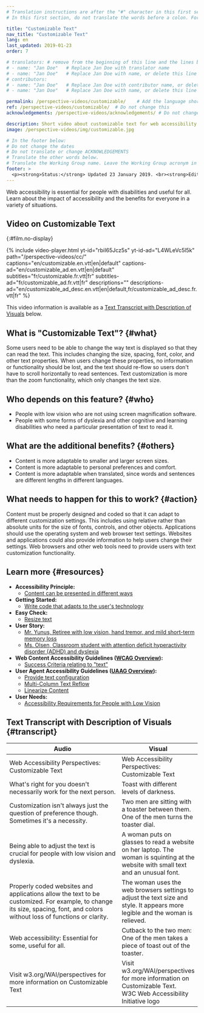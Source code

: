 ```yaml
---
# Translation instructions are after the "#" character in this first section. They are comments that do not show up in the web page. You do not need to translate the instructions after "#".
# In this first section, do not translate the words before a colon. For example, do not translate "title:". Do translate the text after "title:"

title: "Customizable Text"
nav_title: "Customizable Text"
lang: en
last_updated: 2019-01-23
order: 7

# translators: # remove from the beginning of this line and the lines below: "# " (the hash sign and the space)
# - name: "Jan Doe"   # Replace Jan Doe with translator name
# - name: "Jan Doe"   # Replace Jan Doe with name, or delete this line if not multiple translators
# contributors:
# - name: "Jan Doe"   # Replace Jan Doe with contributor name, or delete this line if none
# - name: "Jan Doe"   # Replace Jan Doe with name, or delete this line if not multiple contributors

permalink: /perspective-videos/customizable/    # Add the language shortcode to the end, with no slash at the end. For example /path/to/file/fr
ref: /perspective-videos/customizable/  # Do not change this
acknowledgements: /perspective-videos/acknowledgements/ # Do not change this

description: Short video about customizable text for web accessibility - what is it, who depends on it, and what needs to happen to make it work.
image: /perspective-videos/img/customizable.jpg

# In the footer below:
# Do not change the dates
# Do not translate or change ACKNOWLEDGEMENTS
# Translate the other words below.
# Translate the Working Group name. Leave the Working Group acronym in English.
footer: >
  <p><strong>Status:</strong> Updated 23 January 2019. <br><strong>Editor and project lead:</strong> <a href="https://www.w3.org/People/shadi">Shadi Abou-Zahra</a>. Developed by the <a href="https://www.w3.org/WAI/EO/">Education and Outreach Working Group (EOWG)</a> with support from the <a href="https://www.w3.org/WAI/DEV/">WAI-DEV project</a>, co-funded by the European Commission. Updated with support from the Ford Foundation. ACKNOWLEDGEMENTS.</p>
---
```


Web accessibility is essential for people with disabilities and useful
for all. Learn about the impact of accessibility and the benefits for
everyone in a variety of situations.

## Video on Customizable Text
{:#film.no-display}

{% include video-player.html
    yt-id="rbiI65Jcz5s"
    yt-id-ad="L4WLeVc5l5k"
    path="/perspective-videos/cc/"
    captions="en/customizable.en.vtt|en|default"
    captions-ad="en/customizable_ad.en.vtt|en|default"
    subtitles="fr/customizable.fr.vtt|fr"
    subtitles-ad="fr/customizable_ad.fr.vtt|fr"
    descriptions=""
    descriptions-ad="en/customizable_ad_desc.en.vtt|en|default,fr/customizable_ad_desc.fr.vtt|fr"
%}

This video information is available as a [Text Transcript with Description of Visuals](#transcript) below.

What is "Customizable Text"? {#what}
----------------------------

Some users need to be able to change the way text is displayed so that
they can read the text. This includes changing the size, spacing, font,
color, and other text properties. When users change these properties, no
information or functionality should be lost, and the text should re-flow
so users don't have to scroll horizontally to read sentences. Text
customization is more than the zoom functionality, which only changes
the text size.

Who depends on this feature? {#who}
----------------------------

-   People with low vision who are not using screen magnification
    software.
-   People with some forms of dyslexia and other cognitive and learning
    disabilities who need a particular presentation of text to read it.

What are the additional benefits? {#others}
---------------------------------

-   Content is more adaptable to smaller and larger screen sizes.
-   Content is more adaptable to personal preferences and comfort.
-   Content is more adaptable when translated, since words and sentences
    are different lengths in different languages.

What needs to happen for this to work? {#action}
--------------------------------------

Content must be properly designed and coded so that it can adapt to
different customization settings. This includes using relative rather
than absolute units for the size of fonts, controls, and other objects.
Applications should use the operating system and web browser text
settings. Websites and applications could also provide information to
help users change their settings. Web browsers and other web tools need
to provide users with text customization functionality.

Learn more {#resources}
----------

-   **Accessibility Principle:**
    -   [Content can be presented in different
        ways](/fundamentals/accessibility-principles/#adaptable)
-   **Getting Started:**
    -   [Write code that adapts to the user's
        technology](/tips/developing/#write-code-that-adapts-to-the-users-technology)
-   **Easy Check:**
    -   [Resize text](/test-evaluate/preliminary/#resize)
-   **User Story:**
    -   [Mr. Yunus, Retiree with low vision, hand tremor, and mild
        short-term memory
        loss](/people-use-web/user-stories/#retiree)
    -   [Ms. Olsen, Classroom student with attention deficit
        hyperactivity disorder (ADHD) and
        dyslexia](/people-use-web/user-stories/#classroomstudent)
-   **Web Content Accessibility Guidelines ([WCAG
    Overview](/standards-guidelines/wcag/)):**
    -   [Success Criteria relating to
        "text"](https://www.w3.org/WAI/WCAG21/quickref/?tags=text)
-   **User Agent Accessibility Guidelines ([UAAG
    Overview](/standards-guidelines/uaag/)):**
    -   [Provide text
        configuration](https://www.w3.org/TR/2015/NOTE-UAAG20-20151215/#gl-text-config)
    -   [Multi-Column Text
        Reflow](https://www.w3.org/TR/UAAG20/#sc_1813)
    -   [Linearize Content](https://www.w3.org/TR/UAAG20/#sc_1815)
-   **User Needs:**
    -   [Accessibility Requirements for People with Low
        Vision](http://www.w3.org/TR/low-vision-needs/)
        
## Text Transcript with Description of Visuals {#transcript}
<table>
  <thead>
    <tr>
      <th width="65%">Audio</th>
      <th>Visual</th>
    </tr>
  </thead>
  <tbody>
    <tr>
      <td>Web Accessibility Perspectives: Customizable Text</td>
      <td>Web Accessibility Perspectives:<br>Customizable Text</td>
    </tr>
    <tr>
      <td>What's right for you doesn't necessarily work for the next person.</td>
      <td>Toast with different levels of darkness.</td>
    </tr>
    <tr>
      <td>Customization isn't always just the question of preference though. Sometimes it's a necessity.</td>
      <td>Two men are sitting with a toaster between them. One of the men turns the toaster dial.</td>
    </tr>
    <tr>
      <td>Being able to adjust the text is crucial for people with low vision and dyslexia.</td>
      <td>A woman puts on glasses to read a website on her laptop. The woman is squinting at the website with small text and an unusual font.</td>
    </tr>
    <tr>
      <td>Properly coded websites and applications allow the text to be customized. For example, to change its size, spacing, font, and colors without loss of functions or clarity.</td>
      <td>The woman uses the web browsers settings to adjust the
        text size and style. It appears more legible and the woman is relieved.</td>
    </tr>
    <tr>
      <td>Web accessibility: Essential for some, useful for all.</td>
      <td>Cutback to the two men: One of the men takes a piece of
        toast out of the toaster.</td>
    </tr>
    <tr>
      <td>Visit w3.org/WAI/perspectives for more information on Customizable
        Text </td>
      <td>Visit<br>
        w3.org/WAI/perspectives<br>
        for more information on<br>
        Customizable Text.<br>
        W3C Web Accessibility Initiative logo</td>
    </tr>
  </tbody>
</table>
        

